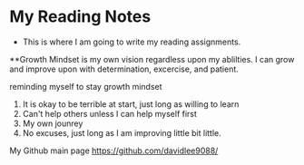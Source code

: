 # My Reading Notes

* This is where I am going to write my reading assignments. 

**Growth Mindset is my own vision regardless upon my ablilties. I can grow and improve upon with determination, excercise, and patient. 

reminding myself to stay growth mindset
1. It is okay to be terrible at start, just long as willing to learn
2. Can't help others unless I can help myself first
3. My own jounrey
4. No excuses, just long as I am improving little bit little.

My Github main page https://github.com/davidlee9088/

